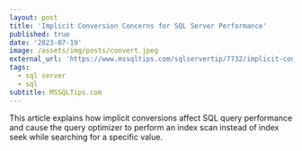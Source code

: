 ```yaml
---
layout: post
title: 'Implicit Conversion Concerns for SQL Server Performance'
published: true
date: '2023-07-19'
image: /assets/img/posts/convert.jpeg
external_url: 'https://www.mssqltips.com/sqlservertip/7732/implicit-conversions-in-sql-affect-query-performance/?utm_source=HadiFadlallah'
tags:
  - sql server
  - sql
subtitle: MSSQLTips.com
---
```

This article explains how implicit conversions affect SQL query performance and cause the query optimizer to perform an index scan instead of index seek while searching for a specific value.

